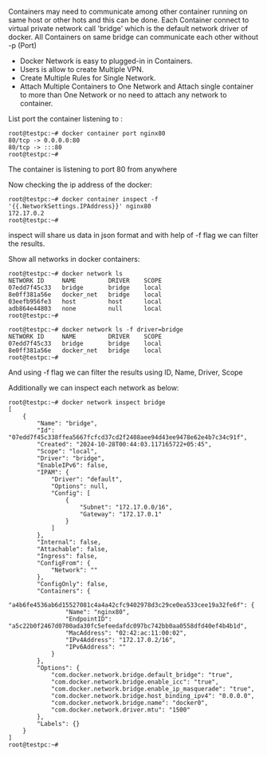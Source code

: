 Containers may need to communicate among other container running on same host or other hots and this can be done. Each Container connect to virtual private network call 'bridge' which is the default network driver of docker. All Containers on same bridge can communicate each other without -p (Port) 
* Docker Network is easy to plugged-in in Containers.
* Users is allow to create Multiple VPN.
* Create Multiple Rules for Single Network.
* Attach Multiple Containers to One Network and Attach single container to more than One Network or no need to attach any network to container.

List port the container listening to :
```
root@testpc:~# docker container port nginx80
80/tcp -> 0.0.0.0:80
80/tcp -> :::80
root@testpc:~#
```
The container is listening to port 80 from anywhere

Now checking the ip address of the docker:
```
root@testpc:~# docker container inspect -f '{{.NetworkSettings.IPAddress}}' nginx80
172.17.0.2
root@testpc:~#
```
inspect will share us data in json format and with help of -f flag we can filter the results.

Show all networks in docker containers:
```
root@testpc:~# docker network ls
NETWORK ID     NAME         DRIVER    SCOPE
07edd7f45c33   bridge       bridge    local
8e0ff381a56e   docker_net   bridge    local
03eefb956fe3   host         host      local
adb864e44803   none         null      local
root@testpc:~#

root@testpc:~# docker network ls -f driver=bridge
NETWORK ID     NAME         DRIVER    SCOPE
07edd7f45c33   bridge       bridge    local
8e0ff381a56e   docker_net   bridge    local
root@testpc:~#
```
And using -f flag we can filter the results using ID, Name, Driver, Scope

Additionally we can inspect each network as below:
```
root@testpc:~# docker network inspect bridge
[
    {
        "Name": "bridge",
        "Id": "07edd7f45c338ffea5667fcfcd37cd2f2408aee94d43ee9478e62e4b7c34c91f",
        "Created": "2024-10-28T00:44:03.117165722+05:45",
        "Scope": "local",
        "Driver": "bridge",
        "EnableIPv6": false,
        "IPAM": {
            "Driver": "default",
            "Options": null,
            "Config": [
                {
                    "Subnet": "172.17.0.0/16",
                    "Gateway": "172.17.0.1"
                }
            ]
        },
        "Internal": false,
        "Attachable": false,
        "Ingress": false,
        "ConfigFrom": {
            "Network": ""
        },
        "ConfigOnly": false,
        "Containers": {
            "a4b6fe4536ab6d15527081c4a4a42cfc9402978d3c29ce0ea533cee19a32fe6f": {
                "Name": "nginx80",
                "EndpointID": "a5c22b0f2467d0700ada30fc5efeedafdc097bc742bb0aa0558dfd40ef4b4b1d",
                "MacAddress": "02:42:ac:11:00:02",
                "IPv4Address": "172.17.0.2/16",
                "IPv6Address": ""
            }
        },
        "Options": {
            "com.docker.network.bridge.default_bridge": "true",
            "com.docker.network.bridge.enable_icc": "true",
            "com.docker.network.bridge.enable_ip_masquerade": "true",
            "com.docker.network.bridge.host_binding_ipv4": "0.0.0.0",
            "com.docker.network.bridge.name": "docker0",
            "com.docker.network.driver.mtu": "1500"
        },
        "Labels": {}
    }
]
root@testpc:~#
```
